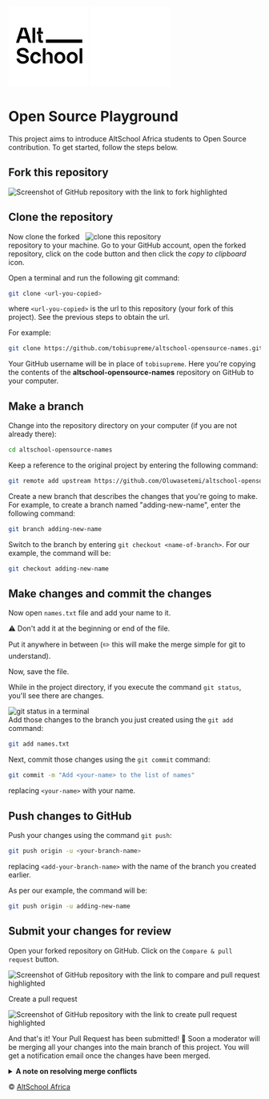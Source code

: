 
![AltSchool Africa Logo](./AltSchool-light.svg#gh-light-mode-only)
![AltSchool Africa Logo](./AltSchool-dark.svg#gh-dark-mode-only)

# Open Source Playground

This project aims to introduce AltSchool Africa students to Open Source contribution. To get started, follow the steps below.

## Fork this repository


![Screenshot of GitHub repository with the link to fork highlighted](https://i.ibb.co/X7wFbBx/fork.png)

## Clone the repository

<img align="right" width="350px" src="https://i.ibb.co/5Bd213P/code-copy.png" alt="clone this repository" />

Now clone the forked repository to your machine. Go to your GitHub account, open the forked repository, click on the code button and then click the _copy to clipboard_ icon.

Open a terminal and run the following git command:

```sh
git clone <url-you-copied>
```

where `<url-you-copied>` is the url to this repository (your fork of this project). See the previous steps to obtain the url.

For example:

```sh
git clone https://github.com/tobisupreme/altschool-opensource-names.git
```

Your GitHub username will be in place of `tobisupreme`. Here you're copying the contents of the **altschool-opensource-names** repository on GitHub to your computer.

## Make a branch

Change into the repository directory on your computer (if you are not already there):

```sh
cd altschool-opensource-names
```

Keep a reference to the original project by entering the following command:

```sh
git remote add upstream https://github.com/Oluwasetemi/altschool-opensource-names.git
```

Create a new branch that describes the changes that you're going to make. For example, to create a branch named "adding-new-name", enter the following command:

```sh
git branch adding-new-name
```

Switch to the branch by entering `git checkout <name-of-branch>`. For our example, the command will be:

```sh
git checkout adding-new-name
```

## Make changes and commit the changes

Now open `names.txt` file and add your name to it. 

:warning: Don't add it at the beginning or end of the file. 

Put it anywhere in between (:pencil2: this will make the merge simple for git to understand). 

Now, save the file.

While in the project directory, if you execute the command `git status`, you'll see there are changes.

<img align="right" width="600px" src="https://i.ibb.co/K5Qn0Ly/gst.png" alt="git status in a terminal" />

Add those changes to the branch you just created using the `git add` command:

```sh
git add names.txt
```

Next, commit those changes using the `git commit` command:

```sh
git commit -m "Add <your-name> to the list of names"
```

replacing `<your-name>` with your name.

## Push changes to GitHub

Push your changes using the command `git push`:

```sh
git push origin -u <your-branch-name>
```
replacing `<add-your-branch-name>` with the name of the branch you created earlier.

As per our example, the command will be:

```sh
git push origin -u adding-new-name
```

## Submit your changes for review

Open your forked repository on GitHub. Click on the `Compare & pull request` button.

![Screenshot of GitHub repository with the link to compare and pull request highlighted](https://i.ibb.co/jR2gFHm/pr.png)

Create a pull request

![Screenshot of GitHub repository with the link to create pull request highlighted](https://i.ibb.co/jLPVkF1/submitpr.png)

And that's it! Your Pull Request has been submitted! :partying_face:
Soon a moderator will be merging all your changes into the main branch of this project. You will get a notification email once the changes have been merged.


<details>

<summary> <strong>A note on resolving merge conflicts</strong> </summary>

> Read the GitHub docs about resolving merge conflicts [here](https://docs.github.com/en/pull-requests/collaborating-with-pull-requests/addressing-merge-conflicts/about-merge-conflicts).

To avoid fixing merge conflicts, all changes made will have to be discarded.

To get started, sync your forked repository by going to the GitHub page, then click the `sync fork` button. 

Next, discard your commits.

![Screenshot of GitHub repository with the link to sync fork highlighted](https://i.ibb.co/C15MDjR/syncfork.png)

Then make a fresh clone of your newly synced repository and follow the steps from [Clone the repository](#clone-the-repository).

</details>



&copy; <a href="https://www.altschoolafrica.com/" target="_blank">AltSchool Africa</a>


